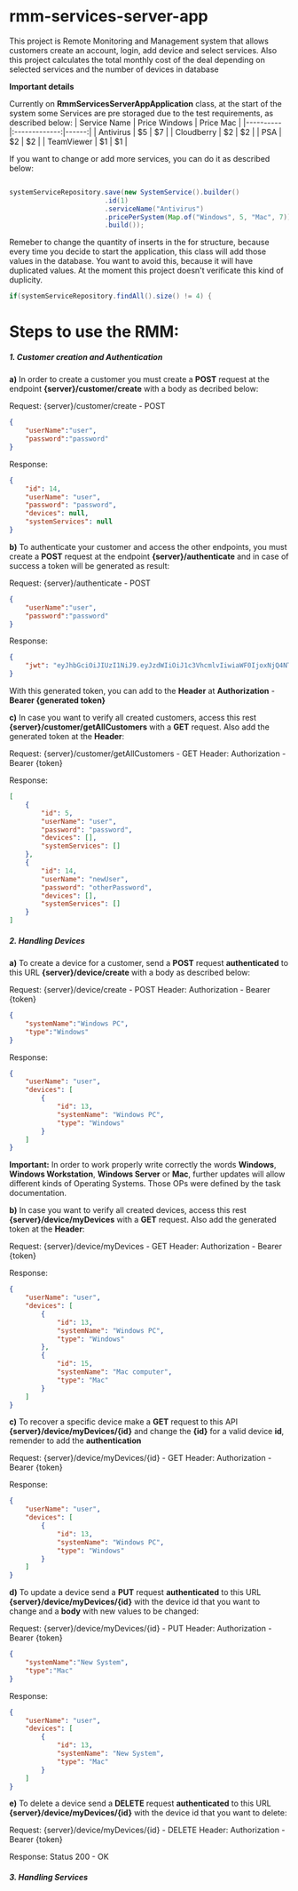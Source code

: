 # rmm-services-server-app
This project is Remote Monitoring and Management system that allows customers create an account, login, add device and select services. Also this project calculates the total monthly cost of the deal depending on selected services and the number of devices in database

**Important details**

Currently on **RmmServicesServerAppApplication** class, at the start of the system some Services are pre storaged due to the test requirements, as described below:
| Service Name   |      Price Windows      |  Price Mac |
|----------|:-------------:|------:|
| Antivirus |  $5 | $7 |
| Cloudberry |    $2   |   $2 |
| PSA | $2 |    $2 |
| TeamViewer | $1 |    $1 |

If you want to change or add more services, you can do it as described below:
```java

systemServiceRepository.save(new SystemService().builder()
						.id(1)
						.serviceName("Antivirus")
						.pricePerSystem(Map.of("Windows", 5, "Mac", 7))
						.build());

```
Remeber to change the quantity of inserts in the for structure, because every time you decide to start the application, this class will add those values in the database. You want to avoid this, because it will have duplicated values. At the moment this project doesn't verificate this kind of duplicity.
```java
if(systemServiceRepository.findAll().size() != 4) {	
```

# Steps to use the RMM:

##### 1. Customer creation and Authentication

**a)** In order to create a customer you must create a **POST** request at the endpoint **{server}/customer/create** with a body as decribed below:

Request: {server}/customer/create - POST
```json
{
    "userName":"user",
    "password":"password"
}
```
Response:
```json
{
    "id": 14,
    "userName": "user",
    "password": "password",
    "devices": null,
    "systemServices": null
}
```

**b)** To authenticate your customer and access the other endpoints, you must create a **POST** request at the endpoint **{server}/authenticate** and in case of success a token will be generated as result:

Request: {server}/authenticate - POST
```json
{
    "userName":"user",
    "password":"password"
}
```

Response:
```json
{
    "jwt": "eyJhbGciOiJIUzI1NiJ9.eyJzdWIiOiJ1c3VhcmlvIiwiaWF0IjoxNjQ4NTk4NjY1LCJleHAiOjE2NDg2MzQ2NjV9.ea66L1BQMz6O0UoPxqKYYmhBP3F945FZVp-ETMk7Onw"
}
```
With this generated token, you can add to the **Header**  at **Authorization** - **Bearer {generated token}**

**c)** In case you want to verify all created customers, access this rest **{server}/customer/getAllCustomers** with a **GET** request. Also add the generated token at the **Header**:

Request: {server}/customer/getAllCustomers - GET
Header: Authorization - Bearer {token}

Response:
```json
[
    {
        "id": 5,
        "userName": "user",
        "password": "password",
        "devices": [],
        "systemServices": []
    },
    {
        "id": 14,
        "userName": "newUser",
        "password": "otherPassword",
        "devices": [],
        "systemServices": []
    }
]
```

##### 2. Handling Devices

**a)** To create a device for a customer, send a **POST**  request **authenticated** to this URL **{server}/device/create** with a body as described below:

Request: {server}/device/create - POST
Header: Authorization - Bearer {token}
```json
{
    "systemName":"Windows PC",
    "type":"Windows"
}
```

Response:
```json
{
    "userName": "user",
    "devices": [
        {
            "id": 13,
            "systemName": "Windows PC",
            "type": "Windows"
        }
    ]
}
```
**Important:** In order to work properly write correctly the words **Windows**, **Windows Workstation**, **Windows Server** or **Mac**, further updates will allow different kinds of Operating Systems. Those OPs were defined by the task documentation.

**b)** In case you want to verify all created devices, access this rest **{server}/device/myDevices** with a **GET** request. Also add the generated token at the **Header**:

Request: {server}/device/myDevices - GET
Header: Authorization - Bearer {token}

Response:
```json
{
    "userName": "user",
    "devices": [
        {
            "id": 13,
            "systemName": "Windows PC",
            "type": "Windows"
        },
        {
            "id": 15,
            "systemName": "Mac computer",
            "type": "Mac"
        }
    ]
}
```

**c)** To recover a specific device make a **GET** request to this API **{server}/device/myDevices/{id}** and change the **{id}** for a valid device **id**, remender to add the **authentication**

Request: {server}/device/myDevices/{id} - GET
Header: Authorization - Bearer {token}

Response:
```json
{
    "userName": "user",
    "devices": [
        {
            "id": 13,
            "systemName": "Windows PC",
            "type": "Windows"
        }
    ]
}
```

**d)** To update a device send a **PUT**  request **authenticated** to this URL **{server}/device/myDevices/{id}** with the device id that you want to change and a **body** with new values to be changed:

Request: {server}/device/myDevices/{id} - PUT
Header: Authorization - Bearer {token}
```json
{
    "systemName":"New System",
    "type":"Mac"
}
```

Response:
```json
{
    "userName": "user",
    "devices": [
        {
            "id": 13,
            "systemName": "New System",
            "type": "Mac"
        }
    ]
}
```

**e)** To delete a device send a **DELETE**  request **authenticated** to this URL **{server}/device/myDevices/{id}** with the device id that you want to delete:

Request: {server}/device/myDevices/{id} - DELETE
Header: Authorization - Bearer {token}

Response: Status 200 - OK

##### 3. Handling Services
